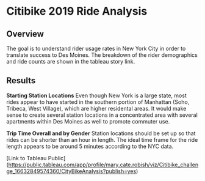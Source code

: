 # Citibike 2019 Ride Analysis 

## Overview 

The goal is to understand rider usage rates in New York City in order to translate success to Des Moines. The breakdown of the rider demographics and ride counts are shown in the tableau story link. 

## Results 

**Starting Station Locations** 
Even though New York is a large state, most rides appear to have started in the southern portion of Manhattan (Soho, Tribeca, West Village), which are higher residental areas. It would make sense to create several station locations in a concentrated area  with several apartments within Des Moines as well to promote commuter use. 

**Trip Time Overall and by Gender**
Station locations should be set up so that rides can be shorter than an hour in length. The ideal time frame for the ride length appears to be around 5 minutes according to the NYC data. 

[Link to Tableau Public]  (https://public.tableau.com/app/profile/mary.cate.robish/viz/Citibike_challenge_16632849574360/CityBikeAnalysis?publish=yes)
